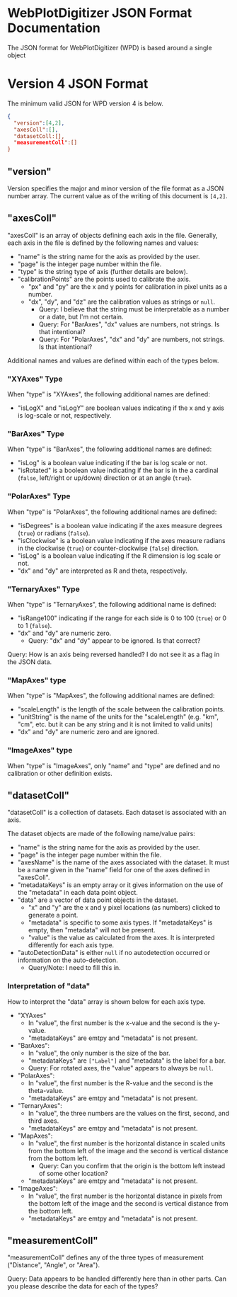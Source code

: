 # WebPlotDigitizer JSON Format Documentation

The JSON format for WebPlotDigitizer (WPD) is based around a single object

# Version 4 JSON Format

The minimum valid JSON for WPD version 4 is below.

```json
{
  "version":[4,2],
  "axesColl":[],
  "datasetColl:[],
  "measurementColl":[]
}
```

## "version"

Version specifies the major and minor version of the file format as a JSON number array.  The current value as of the writing of this document is  `[4,2]`.

## "axesColl"

"axesColl" is an array of objects defining each axis in the file.  Generally, each axis in the file is defined by the following names and values:

* "name" is the string name for the axis as provided by the user.
* "page" is the integer page number within the file.
* "type" is the string type of axis (further details are below).
* "calibrationPoints" are the points used to calibrate the axis.
    * "px" and "py" are the x and y points for calibration in pixel units as a number.
    * "dx", "dy", and "dz" are the calibration values as strings or `null`.
        * Query: I believe that the string must be interpretable as a number or a date, but I'm not certain.
        * Query: For "BarAxes", "dx" values are numbers, not strings.  Is that intentional?
        * Query: For "PolarAxes", "dx" and "dy" are numbers, not strings.  Is that intentional?

Additional names and values are defined within each of the types below.

### "XYAxes" Type

When "type" is "XYAxes", the following additional names are defined:

* "isLogX" and "isLogY" are boolean values indicating if the x and y axis is log-scale or not, respectively.

### "BarAxes" Type

When "type" is "BarAxes", the following additional names are defined:

* "isLog" is a boolean value indicating if the bar is log scale or not.
* "isRotated" is a boolean value indicating if the bar is in the a cardinal (`false`, left/right or up/down) direction or at an angle (`true`).

### "PolarAxes" Type

When "type" is "PolarAxes", the following additional names are defined:

* "isDegrees" is a boolean value indicating if the axes measure degrees (`true`) or radians (`false`).
* "isClockwise" is a boolean value indicating if the axes measure radians in the clockwise (`true`) or counter-clockwise (`false`) direction.
* "isLog" is a boolean value indicating if the R dimension is log scale or not.
* "dx" and "dy" are interpreted as R and theta, respectively.

### "TernaryAxes" Type

When "type" is "TernaryAxes", the following additional name is defined:

* "isRange100" indicating if the range for each side is 0 to 100 (`true`) or 0 to 1 (`false`).
* "dx" and "dy" are numeric zero.
    * Query: "dx" and "dy" appear to be ignored.  Is that correct?

Query: How is an axis being reversed handled?  I do not see it as a flag in the JSON data.

### "MapAxes" type

When "type" is "MapAxes", the following additional names are defined:

* "scaleLength" is the length of the scale between the calibration points.
* "unitString" is the name of the units for the "scaleLength" (e.g. "km", "cm", etc. but it can be any string and it is not limited to valid units)
* "dx" and "dy" are numeric zero and are ignored.

### "ImageAxes" type

When "type" is "ImageAxes", only "name" and "type" are defined and no calibration or other definition exists.

## "datasetColl"

"datasetColl" is a collection of datasets.  Each dataset is associated with an axis.

The dataset objects are made of the following name/value pairs:

* "name" is the string name for the axis as provided by the user.
* "page" is the integer page number within the file.
* "axesName" is the name of the axes associated with the dataset.  It must be a name given in the "name" field for one of the axes defined in "axesColl".
* "metadataKeys" is an empty array or it gives information on the use of the "metadata" in each data point object.
* "data" are a vector of data point objects in the dataset.
    * "x" and "y" are the x and y pixel locations (as numbers) clicked to generate a point.
    * "metadata" is specific to some axis types.  If "metadataKeys" is empty, then "metadata" will not be present.
    * "value" is the value as calculated from the axes.  It is interpreted differently for each axis type.
* "autoDetectionData" is either `null` if no autodetection occurred or information on the auto-detection.
    * Query/Note: I need to fill this in.

### Interpretation of "data"

How to interpret the "data" array is shown below for each axis type.

* "XYAxes"
    * In "value", the first number is the x-value and the second is the y-value.
    * "metadataKeys" are emtpy and "metadata" is not present.
* "BarAxes":
    * In "value", the only number is the size of the bar.
    * "metadataKeys" are `["Label"]` and "metadata" is the label for a bar.
    * Query: For rotated axes, the "value" appears to always be `null`.
* "PolarAxes":
    * In "value", the first number is the R-value and the second is the theta-value.
    * "metadataKeys" are emtpy and "metadata" is not present.
* "TernaryAxes":
    * In "value", the three numbers are the values on the first, second, and third axes.
    * "metadataKeys" are emtpy and "metadata" is not present.
* "MapAxes":
    * In "value", the first number is the horizontal distance in scaled units from the bottom left of the image and the second is vertical distance from the bottom left.
        * Query: Can you confirm that the origin is the bottom left instead of some other location?
    * "metadataKeys" are emtpy and "metadata" is not present.
* "ImageAxes":
    * In "value", the first number is the horizontal distance in pixels from the bottom left of the image and the second is vertical distance from the bottom left.
    * "metadataKeys" are emtpy and "metadata" is not present.

## "measurementColl"

"measurementColl" defines any of the three types of measurement ("Distance", "Angle", or "Area").

Query: Data appears to be handled differently here than in other parts.  Can you please describe the data for each of the types?

